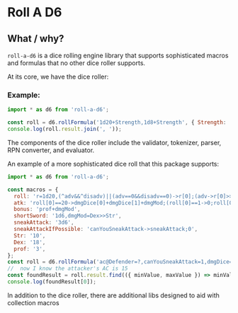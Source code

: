 # Roll A D6

## What / why?

`roll-a-d6` is a dice rolling engine library that supports sophisticated macros and formulas that no other dice roller supports.

At its core, we have the dice roller:

### Example:

```javascript
import * as d6 from 'roll-a-d6';

const roll = d6.rollFormula('1d20+Strength,1d8+Strength', { Strength: '5' });
console.log(roll.result.join(', '));
```

The components of the dice roller include the validator, tokenizer, parser, RPN converter, and evaluator.

An example of a more sophisticated dice roll that this package supports:

```javascript
import * as d6 from 'roll-a-d6';

const macros = {
  roll: 'r=1d20,(^adv&&^disadv)||(adv==0&&disadv==0)->r[0];(adv->r[0]>>r[1];r[0]<<r[1])',
  atk: 'roll[0]==20->dmgDice[0]+dmgDice[1]+dmgMod;(roll[0]==1->0;roll[0]+bonus>ac@Defender->dmgDice[0]+dmgMod;0)',
  bonus: 'prof+dmgMod',
  shortSword: '1d6,dmgMod=Dex>>Str',
  sneakAttack: '3d6',
  sneakAttackIfPossible: 'canYouSneakAttack->sneakAttack;0',
  Str: '10',
  Dex: '18',
  prof: '3',
};
const roll = d6.rollFormula('ac@Defender=?,canYouSneakAttack=1,dmgDice=shortSword,(atk[0]+atk[1])>0->(atk[0]+atk[1]+sneakAttackIfPossible);0', macros);
//  now I know the attacker's AC is 15
const foundResult = roll.result.find(({ minValue, maxValue }) => minValue <= 15 && !(maxValue < 15));
console.log(foundResult[0]);
```

In addition to the dice roller, there are additional libs designed to aid with collection macros

